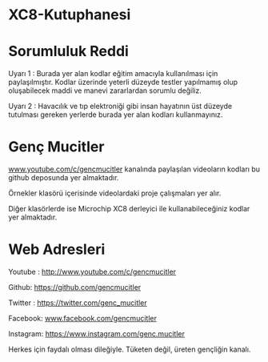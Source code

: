 # XC8-Kutuphanesi

# Sorumluluk Reddi
Uyarı 1 : Burada yer alan kodlar eğitim amacıyla kullanılması için paylaşılmıştır. Kodlar üzerinde yeterli düzeyde testler yapılmamış olup oluşabilecek maddi ve manevi zararlardan sorumlu değiliz.

Uyarı 2 : Havacılık ve tıp elektroniği gibi insan hayatının üst düzeyde tutulması gereken yerlerde burada yer alan kodları kullanmayınız.

# Genç Mucitler

www.youtube.com/c/gencmucitler kanalında paylaşılan videoların kodları bu github deposunda yer almaktadır.

Örnekler klasörü içerisinde videolardaki proje çalışmaları yer alır.

Diğer klasörlerde ise Microchip XC8 derleyici ile kullanabileceğiniz kodlar yer almaktadır.

# Web Adresleri

Youtube : http://www.youtube.com/c/gencmucitler

Github: https://github.com/gencmucitler

Twitter : https://twitter.com/genc_mucitler

Facebook: www.facebook.com/gencmucitler

Instagram: https://www.instagram.com/genc.mucitler

Herkes için faydalı olması dileğiyle. Tüketen değil, üreten gençliğin kanalı.
